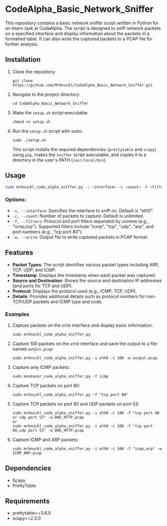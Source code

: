 # CodeAlpha_Basic_Network_Sniffer

This repository contains a basic network sniffer script written in Python for an intern task at CodeAlpha. The script is designed to sniff network packets on a specified interface and display information about the packets in a formatted table. It can also write the captured packets to a PCAP file for further analysis.
## Installation

1.  Clone the repository:
    
    ```
    git clone https://github.com/MrKnuckl/CodeAlpha_Basic_Network_Sniffer.git
    ```
    
2.  Navigate to the project directory:
    
    ```
    cd CodeAlpha_Basic_Network_Sniffer
    ```
    
3.  Make the `setup.sh` script executable:
    
    ```
    chmod +x setup.sh
    ```
    
4.  Run the `setup.sh` script with sudo:
    
    ```
    sudo ./setup.sh
    ```
    This script installs the required dependencies (`prettytable` and `scapy`) using `pip`, makes the `sniffer` script executable, and copies it to a directory in the user's PATH (`/usr/local/bin`).
    

## Usage

```bash
sudo mrknuckl_code_alpha_sniffer.py -i <interface> -c <count> -f <filters> -w <output_file>
```

### Options:

- `-i, --interface`: Specifies the interface to sniff on. Default is "eth0".
- `-c, --count`: Number of packets to capture. Default is unlimited.
- `-f, --filters`: Protocol and port filters separated by comma (e.g., "icmp,tcp"). Supported filters include "icmp", "tcp", "udp", "arp", and port numbers (e.g., "tcp port 80").
- `-w, --write`: Output file to write captured packets in PCAP format.

## Features

- **Packet Types**: The script identifies various packet types including ARP, TCP, UDP, and ICMP.
- **Timestamp**: Displays the timestamp when each packet was captured.
- **Source and Destination**: Shows the source and destination IP addresses (and ports for TCP and UDP).
- **Protocol**: Displays the protocol used (e.g., ICMP, TCP, UDP).
- **Details**: Provides additional details such as protocol numbers for non-TCP/UDP packets and ICMP type and code.

### Examples

1.  Capture packets on the `eth0` interface and display basic information:
    
    ```
    sudo mrknuckl_code_alpha_sniffer.py

    ```

2.  Capture 100 packets on the `eth0` interface and save the output to a file named `output.pcap`:
    
    ```
    sudo mrknuckl_code_alpha_sniffer.py -i eth0 -c 100 -w output.pcap
    ```
    
3.  Capture only ICMP packets:
    
    ```
    sudo moskanor_code_alpha_sniffer.py -f icmp
    ```
    
4.  Capture TCP packets on port 80:
    
    ```
    sudo mrknuckl_code_alpha_sniffer.py -f "tcp port 80"
    ```
5. Capture TCP packets on port 80 and UDP packets on port 53:
    ```
    sudo mrknuckl_code_alpha_sniffer.py -i eth0 -c 100 -f "tcp port 80 or udp port 53" -w DNS_HTTP.pcap
    or
    sudo mrknuckl_code_alpha_sniffer.py -i eth0 -c 100 -f "tcp port 80,udp port 53" -w DNS_HTTP.pcap
    ```
6. Capture ICMP and ARP packets:
   ```
   sudo mrknuckl_code_alpha_sniffer.py -i eth0 -c 100 -f "icmp,arp" -w ICMP_ARP.pcap
   ```
## Dependencies

- Scapy
- PrettyTable

## Requirements

- prettytable==3.6.0
- scapy==2.5.0
